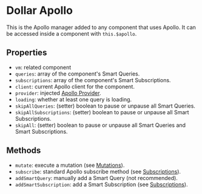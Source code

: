 # Dollar Apollo

This is the Apollo manager added to any component that uses Apollo. It can be accessed inside a component with `this.$apollo`.

## Properties

- `vm`: related component
- `queries`: array of the component's Smart Queries.
- `subscriptions`: array of the component's Smart Subscriptions.
- `client`: current Apollo client for the component.
- `provider`: injected [Apollo Provider](./apollo-provider.md).
- `loading`: whether at least one query is loading.
- `skipAllQueries`: (setter) boolean to pause or unpause all Smart Queries.
- `skipAllSubscriptions`: (setter) boolean to pause or unpause all Smart Subscriptions.
- `skipAll`: (setter) boolean to pause or unpause all Smart Queries and Smart Subscriptions.

## Methods

- `mutate`: execute a mutation (see [Mutations](../guide/apollo/mutations.md)).
- `subscribe`: standard Apollo subscribe method (see [Subscriptions](../guide/apollo/subscriptions.md)).
- `addSmartQuery`: manually add a Smart Query (not recommended).
- `addSmartSubscription`: add a Smart Subscription (see [Subscriptions](../guide/apollo/subscriptions.md)).